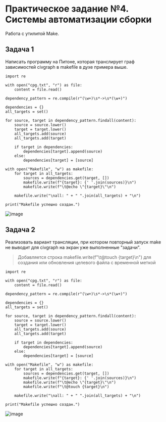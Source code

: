 # Практическое задание №4. Системы автоматизации сборки

Работа с утилитой Make.

## Задача 1

Написать программу на Питоне, которая транслирует граф зависимостей civgraph в makefile в духе примера выше.

```
import re

with open("cpg.txt", "r") as file:
    content = file.read()

dependency_pattern = re.compile(r"(\w+)\s*->\s*(\w+)")

dependencies = {}
all_targets = set()

for source, target in dependency_pattern.findall(content):
    source = source.lower()
    target = target.lower()
    all_targets.add(source)
    all_targets.add(target)
    
    if target in dependencies:
        dependencies[target].append(source)
    else:
        dependencies[target] = [source]

with open("Makefile", "w") as makefile:
    for target in all_targets:
        sources = dependencies.get(target, [])
        makefile.write(f"{target}: {' '.join(sources)}\n")
        makefile.write(f"\t@echo \"{target}\"\n")
    
    makefile.write("\nall: " + " ".join(all_targets) + "\n")

print("Makefile успешно создан.")
```
![image](https://github.com/user-attachments/assets/93b0bb04-3248-498d-bc63-71c5e91e001b)


## Задача 2

Реализовать вариант трансляции, при котором повторный запуск make не выводит для civgraph на экран уже выполненные "задачи".

> Добавляется строка makefile.write(f"\t@touch {target}\n") для создания или обновления целевого файла с временной меткой

```
import re

with open("cpg.txt", "r") as file:
    content = file.read()

dependency_pattern = re.compile(r"(\w+)\s*->\s*(\w+)")

dependencies = {}
all_targets = set()

for source, target in dependency_pattern.findall(content):
    source = source.lower()
    target = target.lower()
    all_targets.add(source)
    all_targets.add(target)

    if target in dependencies:
        dependencies[target].append(source)
    else:
        dependencies[target] = [source]

with open("Makefile", "w") as makefile:
    for target in all_targets:
        sources = dependencies.get(target, [])
        makefile.write(f"{target}: {' '.join(sources)}\n")
        makefile.write(f"\t@echo \"{target}\"\n")
        makefile.write(f"\t@touch {target}\n")

    makefile.write("\nall: " + " ".join(all_targets) + "\n")

print("Makefile успешно создан.")
```

![image](https://github.com/user-attachments/assets/b389bf36-413f-427a-b57a-0780a8e0faaf)

